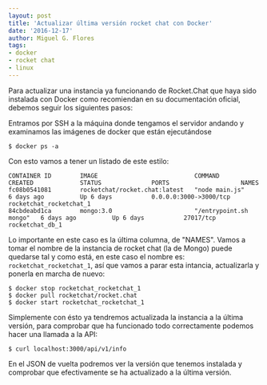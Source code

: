 ```yaml
---
layout: post
title: 'Actualizar última versión rocket chat con Docker'
date: '2016-12-17'
author: Miguel G. Flores
tags:
- docker
- rocket chat
- linux
---
```


Para actualizar una instancia ya funcionando de Rocket.Chat que haya sido instalada con Docker como recomiendan
en su documentación oficial, debemos seguir los siguientes pasos:

Entramos por SSH a la máquina donde tengamos el servidor andando y examinamos las imágenes de docker
que están ejecutándose

```
$ docker ps -a
```

Con esto vamos a tener un listado de este estilo:

```
CONTAINER ID        IMAGE                           COMMAND                  CREATED             STATUS              PORTS                    NAMES
fc08b0541081        rocketchat/rocket.chat:latest   "node main.js"           6 days ago          Up 6 days           0.0.0.0:3000->3000/tcp   rocketchat_rocketchat_1
84cbdeabd1ca        mongo:3.0                       "/entrypoint.sh mongo"   6 days ago          Up 6 days           27017/tcp                rocketchat_db_1
```

Lo importante en este caso es la última columna, de "NAMES". Vamos a tomar el nombre de la instancia de rocket chat 
(la de Mongo) puede quedarse tal y como está, en este caso el nombre es: `rocketchat_rocketchat_1`, así que vamos a parar
esta intancia, actualizarla y ponerla en marcha de nuevo:
 
```
$ docker stop rocketchat_rocketchat_1
$ docker pull rocketchat/rocket.chat
$ docker start rocketchat_rocketchat_1
```

Simplemente con ésto ya tendremos actualizada la instancia a la última versión, para comprobar
que ha funcionado todo correctamente podemos hacer una llamada a la API:

```
$ curl localhost:3000/api/v1/info
```

En el JSON de vuelta podremos ver la versión que tenemos instalada y comprobar que efectivamente
se ha actualizado a la última versión.
